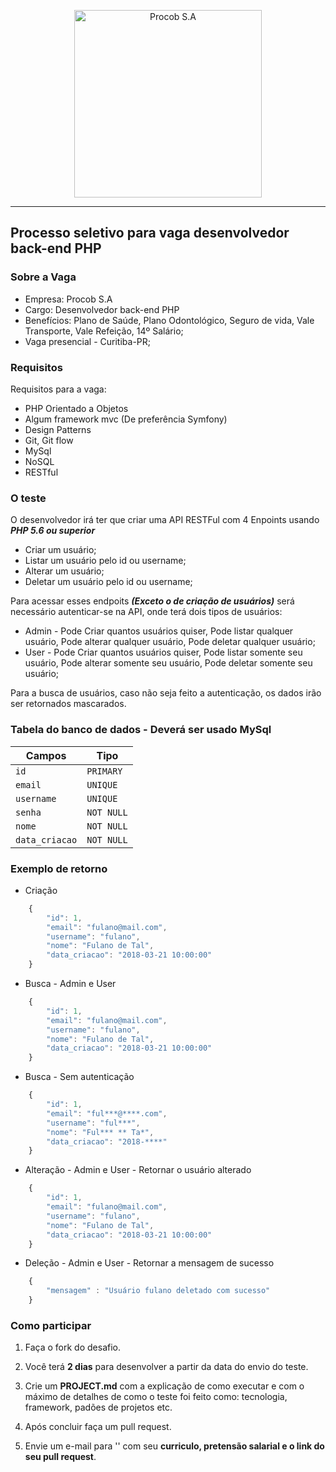 <p align="center">
  <a href="http://www.procob.com">
      <img src="https://i.imgur.com/vsdxA6H.jpg" alt="Procob S.A" width="300px"/>
  </a>
</p>

___


## Processo seletivo para vaga desenvolvedor back-end PHP 

### Sobre a Vaga

- Empresa: Procob S.A
- Cargo: Desenvolvedor back-end PHP
- Benefícios: Plano de Saúde, Plano Odontológico, Seguro de vida, Vale Transporte, Vale Refeição, 14º Salário;
- Vaga presencial - Curitiba-PR;

### Requisitos

Requisitos para a vaga:

- PHP Orientado a Objetos
- Algum framework mvc (De preferência Symfony)
- Design Patterns
- Git, Git flow
- MySql
- NoSQL
- RESTful


### O teste

O desenvolvedor irá ter que criar uma API RESTFul com 4 Enpoints usando ***PHP 5.6 ou superior***

- Criar um usuário;
- Listar um usuário pelo id ou username;
- Alterar um usuário;
- Deletar um usuário pelo id ou username;

Para acessar esses endpoits ***(Exceto o de criação de usuários)*** será necessário autenticar-se na API, onde terá dois tipos de usuários:

- Admin - Pode Criar quantos usuários quiser, Pode listar qualquer usuário, Pode alterar qualquer usuário, Pode deletar qualquer usuário;
- User  - Pode Criar quantos usuários quiser, Pode listar somente seu usuário, Pode alterar somente seu usuário, Pode deletar somente seu usuário;

Para a busca de usuários, caso não seja feito a autenticação, os dados irão ser retornados mascarados.

### Tabela do banco de dados - Deverá ser usado MySql

| Campos            | Tipo      |
| ------------------|-----------|
| `id`              |`PRIMARY`  |
| `email`           |`UNIQUE`   |
| `username`       	|`UNIQUE`   |
| `senha`           |`NOT NULL` |
| `nome`       		|`NOT NULL` |
| `data_criacao`    |`NOT NULL` |


### Exemplo de retorno

- Criação

```javascript
	{
		"id": 1,
		"email": "fulano@mail.com",
		"username": "fulano",
		"nome": "Fulano de Tal",
		"data_criacao": "2018-03-21 10:00:00"
	}
```

- Busca - Admin e User

```javascript
	{
		"id": 1,
		"email": "fulano@mail.com",
		"username": "fulano",
		"nome": "Fulano de Tal",
		"data_criacao": "2018-03-21 10:00:00"
	}
```

- Busca - Sem autenticação

```javascript
	{
		"id": 1,
		"email": "ful***@****.com",
		"username": "ful***",
		"nome": "Ful*** ** Ta*",
		"data_criacao": "2018-****"
	}
```

- Alteração - Admin e User - Retornar o usuário alterado

```javascript
	{
		"id": 1,
		"email": "fulano@mail.com",
		"username": "fulano",
		"nome": "Fulano de Tal",
		"data_criacao": "2018-03-21 10:00:00"
	}
```

- Deleção - Admin e User - Retornar a mensagem de sucesso

```javascript
	{
		"mensagem" : "Usuário fulano deletado com sucesso"
	}
```

### Como participar

1. Faça o fork do desafio.

2. Você terá **2 dias** para desenvolver a partir da data do envio do teste. 

3. Crie um **PROJECT.md** com a explicação de como executar e com o máximo de detalhes de como o teste foi feito como: tecnologia, framework, padões de projetos etc.

4. Após concluir faça um pull request.

5. Envie um e-mail para '' com seu **curriculo, pretensão salarial e o link do seu pull request**.